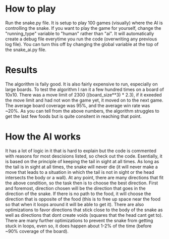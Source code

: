 # How to play
Run the snake.py file. It is setup to play 100 games (visually) where the AI is controlling the snake.
If you want to play the game for yourself, change the "running_type" variable to "human" rather than "ai".
It will automatically create a debug file everytime you run the code (overwriting any previous log file). You can turn this off by changing the global variable at the top of the snake_ai.py file.

# Results
The algorithm is faily good. It is also fairly expensive to run, especially on large boards.
To test the algorithm I ran it a few hundred times on a board of 10x10.
There was a move limit of 2300 ((board_size**3) * 2.3), if it exeeded the move limit and had not won the game yet, it moved on to the next game.
The average board coverage was 95%, and the average win rate was ~20%.
As you can tell from the above numbers, the algorithm struggles to get the last few foods but is quite consitent in reaching that point.

# How the AI works
It has a lot of logic in it that is hard to explain but the code is commented with reasons for most descisions listed, so check out the code.
Esentially, it is based on the principle of keeping the tail in sight at all times.
As long as the tail is in sight at all times, the snake will never die (it will never make a move that leads to a situation in which the tail is not in sight or the head intersects the body or a wall).
At any point, there are many directions that fit the above condition, so the task then is to choose the best direction.
First and foremost, direction chosen will be the direction that goes in the direction of the snake.
If there is no path to the food, it will choose the direction that is opposite of the food (this is to free up space near the food so that when it loops around it will be able to get it).
There are also optimizations to favor directions that stick close to the body of the snake as well as directions that dont create voids (squares that the head cant get to).
There are many further optimizations to prevent the snake from getting stuck in loops, even so, it does happen about 1-2% of the time (before ~90% coverage of the board).
